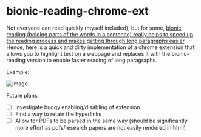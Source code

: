 # bionic-reading-chrome-ext
Not everyone can read quickly (myself included), but for some, [bionic reading (bolding parts of the words in a sentence) really helps to speed up the reading process and makes getting through long paragraphs easier](https://www.howtogeek.com/807981/what-is-bionic-reading-and-how-do-you-use-it/). Hence, here is a quick and dirty implementation of a chrome extension that allows you to highlight text on a webpage and replaces it with the bionic-reading version to enable faster reading of long paragraphs. 

Example:


![image](https://github.com/HiokHian/bionic-reading-chrome-ext/assets/56589476/b3a47535-f803-489a-8be8-f1c9ca5084b3)

Future plans:
- [ ] Investigate buggy enabling/disabling of extension
- [ ] Find a way to retain the hyperlinks
- [ ] Allow for PDFs to be parsed in the same way (should be significantly more effort as pdfs/research papers are not easily rendered in html)
